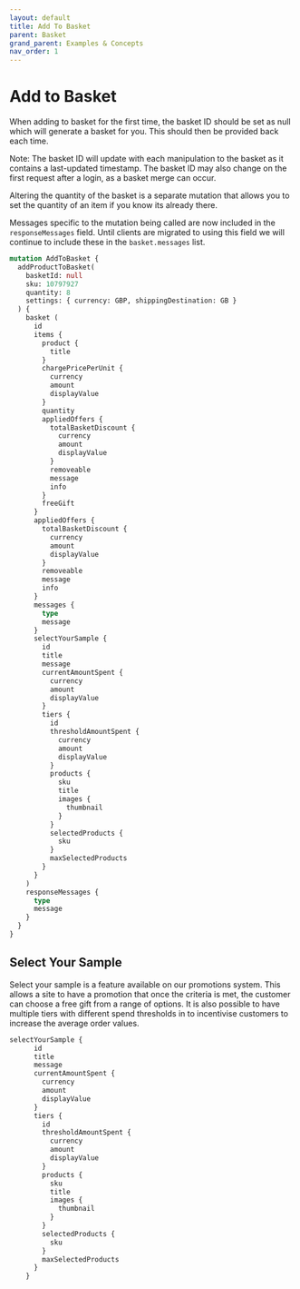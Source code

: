 ```yaml
---
layout: default
title: Add To Basket
parent: Basket
grand_parent: Examples & Concepts
nav_order: 1
---
```


# Add to Basket

When adding to basket for the first time, the basket ID should be set as null which will generate a basket for you. This should then be provided back each time.

Note: The basket ID will update with each manipulation to the basket as it contains a last-updated timestamp. The basket ID may also change on the first request after a login, as a basket merge can occur.

Altering the quantity of the basket is a separate mutation that allows you to set the quantity of an item if you know its already there.

Messages specific to the mutation being called are now included in the `responseMessages` field. Until clients are migrated to using this field we will continue to include these in the `basket.messages` list.

```graphql
mutation AddToBasket {
  addProductToBasket(
    basketId: null
    sku: 10797927
    quantity: 8
    settings: { currency: GBP, shippingDestination: GB }
  ) {
    basket (
      id
      items {
        product {
          title
        }
        chargePricePerUnit {
          currency
          amount
          displayValue
        }
        quantity
        appliedOffers {
          totalBasketDiscount {
            currency
            amount
            displayValue
          }
          removeable
          message
          info
        }
        freeGift
      }
      appliedOffers {
        totalBasketDiscount {
          currency
          amount
          displayValue
        }
        removeable
        message
        info
      }
      messages {
        type
        message
      }
      selectYourSample {
        id
        title
        message
        currentAmountSpent {
          currency
          amount
          displayValue
        }
        tiers {
          id
          thresholdAmountSpent {
            currency
            amount
            displayValue
          }
          products {
            sku
            title
            images {
              thumbnail
            }
          }
          selectedProducts {
            sku
          }
          maxSelectedProducts
        }
      }
    )
    responseMessages {
      type
      message
    }
  }
}
```

## Select Your Sample
Select your sample is a feature available on our promotions system. This allows a site to have a promotion that once the criteria is met, the customer can choose a free gift from a range of options. It is also possible to have multiple tiers with different spend thresholds in to incentivise customers to increase the average order values.



```graphql
selectYourSample {
      id
      title
      message
      currentAmountSpent {
        currency
        amount
        displayValue
      }
      tiers {
        id
        thresholdAmountSpent {
          currency
          amount
          displayValue
        }
        products {
          sku
          title
          images {
            thumbnail
          }
        }
        selectedProducts {
          sku
        }
        maxSelectedProducts
      }
    }
```